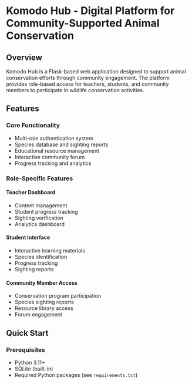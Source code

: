 # Komodo Hub - Digital Platform for Community-Supported Animal Conservation  

## Overview  

Komodo Hub is a Flask-based web application designed to support animal conservation efforts through community engagement. The platform provides role-based access for teachers, students, and community members to participate in wildlife conservation activities.  

## Features  

### Core Functionality  

- Multi-role authentication system  
- Species database and sighting reports  
- Educational resource management  
- Interactive community forum  
- Progress tracking and analytics  

### Role-Specific Features  

#### **Teacher Dashboard**  

- Content management  
- Student progress tracking  
- Sighting verification  
- Analytics dashboard  

#### **Student Interface**  

- Interactive learning materials  
- Species identification  
- Progress tracking  
- Sighting reports  

#### **Community Member Access**  

- Conservation program participation  
- Species sighting reports  
- Resource library access  
- Forum engagement  

## Quick Start  

### Prerequisites  

- Python 3.11+  
- SQLite (built-in)  
- Required Python packages (see `requirements.txt`)  
